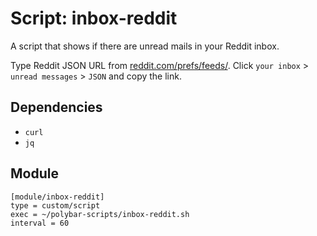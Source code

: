 # Script: inbox-reddit

A script that shows if there are unread mails in your Reddit inbox.

Type Reddit JSON URL from [reddit.com/prefs/feeds/](https://www.reddit.com/prefs/feeds/). Click `your inbox` > `unread messages` > `JSON` and copy the link.


## Dependencies

* `curl`
* `jq`


## Module

```
[module/inbox-reddit]
type = custom/script
exec = ~/polybar-scripts/inbox-reddit.sh
interval = 60
```
